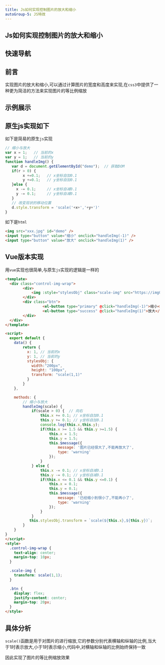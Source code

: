 ```yaml
---
title: Js如何实现控制图片的放大和缩小
autoGroup-5: JS特效
---
```


## Js如何实现控制图片的放大和缩小

## 快速导航

<TOC />

## 前言

实现图片的放大和缩小,可以通过计算图片的宽度和高度来实现,在`css3`中提供了一种更为简洁的方法来实现图片的等比例缩放

## 示例展示


<template>
  <div class="control-img-wrap">
        <div>
            <img :style="stylesObj" class="scale-img" src="https://img0.baidu.com/it/u=507185353,2128878975&fm=253&fmt=auto&app=120&f=JPEG?w=200&h=100" />
        </div>
        <div class="btn">
                 <el-button type="primary" @click="handleImg(-1)">缩小</el-button>
                 <el-button type="success" @click="handleImg(1)">放大</el-button>
        </div>
  </div>
</template>

<script>
  export default {
    data() {
        return {
          x: 1, // 当前的x
          y: 1, // 当前的y
          stylesObj: {
            width:"200px",
            height: "100px",
            transform: "scale(1,1)"
          }
        }
    },

    methods: {
        // 缩小与放大
        handleImg(scale) {
            if(scale > 0) {  // 向右 
                this.x += 0.1; // x坐标自加0.1
                this.y += 0.1; // y坐标自加0.1 
                console.log(this.x,this.y);
                if(this.x >= 1.5 && this.y >=1.5) {
                    this.x = 1.5;
                    this.y = 1.5;
                    this.$message({
                        message: '图片已经很大了,不能再放大了',
                        type: 'warning'
                    });
                }
            } else {
                this.x -= 0.1; // x坐标自减0.1
                this.y -= 0.1; // y坐标自减0.1
                if(this.x <= 0.1 && this.y <=0.1) {
                    this.x = 0.1;
                    this.y = 0.1;
                    this.$message({
                        message: '已经缩小到很小了,不能再小了',
                        type: 'warning'
                    });
                }
            }
           this.stylesObj.transform = `scale(${this.x},${this.y})`;
        }
    }
}
</script>
<style>
  .control-img-wrap {
    text-align: center;
    margin-top: 10px;
  }

  .scale-img {
    transform: scale(1,1);
  }

  .btn {
    display: flex;
    justify-content: center;
    margin-top: 20px;
  }
</style>

## 原生js实现如下

如下是简易的原生`js`实现

```js
// 缩小与放大
var x = 1;   // 当前的x
var y = 1;   // 当前的y
function handleImg() {
   var d = document.getElementById("demo");  // 获取DOM
   if(r > 0) {
        x +=0.1;   // x坐标自加0.1
        y +=0.1;   // y坐标自加0.1
   }else {
     x -= 0.1;     // x坐标自减0.1
     y -= 0.1;     // y坐标自减0.1
   }
   // 改变现状的移动位置
   d.style.transform = 'scale('+x+','+y+')'
}
```
如下是`html`
```html
<img src="xxx.jpg" id="demo" />
<input type="button" value="缩小" onclick="handleImg(-1)" />
<input type="button" value="放大" onclick="handleImg(1)" />
```

## Vue版本实现

用`vue`实现也很简单,与原生`js`实现的逻辑是一样的
```html
<template>
  <div class="control-img-wrap">
        <div>
            <img :style="stylesObj" class="scale-img" src="https://img0.baidu.com/it/u=507185353,2128878975&fm=253&fmt=auto&app=120&f=JPEG?w=200&h=100" />
        </div>
        <div class="btn">
                 <el-button type="primary" @click="handleImg(-1)">缩小</el-button>
                 <el-button type="success" @click="handleImg(1)">放大</el-button>
        </div>
  </div>
</template>

<script>
  export default {
    data() {
        return {
          x: 1, // 当前的x
          y: 1, // 当前的y
          stylesObj: {
            width:"200px",
            height: "100px",
            transform: "scale(1,1)"
          }
        }
    },

    methods: {
        // 缩小与放大
        handleImg(scale) {
            if(scale > 0) {  // 向右 
                this.x += 0.1; // x坐标自加0.1
                this.y += 0.1; // y坐标自加0.1 
                console.log(this.x,this.y);
                if(this.x >= 1.5 && this.y >=1.5) {
                    this.x = 1.5;
                    this.y = 1.5;
                    this.$message({
                        message: '图片已经很大了,不能再放大了',
                        type: 'warning'
                    });
                }
            } else {
                this.x -= 0.1; // x坐标自减0.1
                this.y -= 0.1; // y坐标自减0.1
                if(this.x <= 0.1 && this.y <=0.1) {
                    this.x = 0.1;
                    this.y = 0.1;
                    this.$message({
                        message: '已经缩小到很小了,不能再小了',
                        type: 'warning'
                    });
                }
            }
           this.stylesObj.transform = `scale(${this.x},${this.y})`;
        }
    }
}
</script>
<style>
  .control-img-wrap {
    text-align: center;
    margin-top: 10px;
  }

  .scale-img {
    transform: scale(1,1);
  }

  .btn {
    display: flex;
    justify-content: center;
    margin-top: 20px;
  }
</style>

```

## 具体分析

`scale()`函数是用于对图片的进行缩放,它的参数分别代表横轴和纵轴的比例,当大于1时表示放大,小于1时表示缩小,代码中,对横轴和纵轴的比例始终保持一致

因此实现了图片的等比例缩放效果

<footer-FooterLink :isShareLink="false" :isDaShang="true" />
<footer-FeedBack />